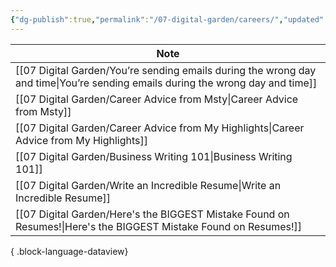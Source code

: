 ```yaml
---
{"dg-publish":true,"permalink":"/07-digital-garden/careers/","updated":"2025-04-08T08:26:52.127-07:00"}
---
```


  

| Note                                                                                                                              |
| --------------------------------------------------------------------------------------------------------------------------------- |
| [[07 Digital Garden/You’re sending emails during the wrong day and time\|You’re sending emails during the wrong day and time]] |
| [[07 Digital Garden/Career Advice from Msty\|Career Advice from Msty]]                                                         |
| [[07 Digital Garden/Career Advice from My Highlights\|Career Advice from My Highlights]]                                       |
| [[07 Digital Garden/Business Writing 101\|Business Writing 101]]                                                               |
| [[07 Digital Garden/Write an Incredible Resume\|Write an Incredible Resume]]                                                   |
| [[07 Digital Garden/Here's the BIGGEST Mistake Found on Resumes!\|Here's the BIGGEST Mistake Found on Resumes!]]               |

{ .block-language-dataview}
